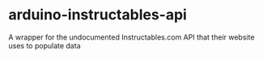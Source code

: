 # arduino-instructables-api
A wrapper for the undocumented Instructables.com API that their website uses to populate data
